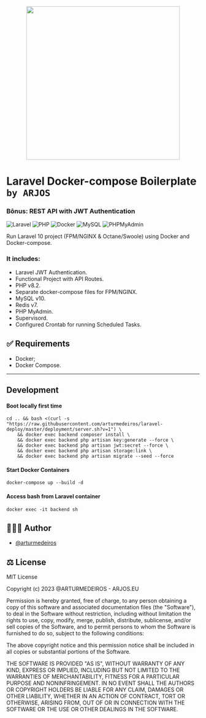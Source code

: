 <div align="center">
<a href="https://laravel.com" target="_blank"><img src="https://raw.githubusercontent.com/laravel/art/master/logo-lockup/5%20SVG/2%20CMYK/1%20Full%20Color/laravel-logolockup-cmyk-red.svg" width="400"></a>
</div>

# Laravel Docker-compose Boilerplate ```by ARJOS```
### Bônus: REST API with JWT Authentication
![Laravel](https://img.shields.io/badge/10.10-100000?label=Laravel&style=for-the-badge&logo=laravel&color=f20000)
![PHP](https://img.shields.io/badge/8.2-100000?label=PHP&style=for-the-badge&logo=php&color=007bff)
![Docker](https://img.shields.io/badge/Docker-000?&style=for-the-badge&logo=Docker&color=555)
![MySQL](https://img.shields.io/badge/MySQL-000?style=for-the-badge&logo=MySQL&color=555)
![PHPMyAdmin](https://img.shields.io/badge/PHPMyAdmin-000?style=for-the-badge&logo=PHPMyAdmin&color=555)

Run Laravel 10 project (FPM/NGINX & Octane/Swoole) using Docker and Docker-compose.

### It includes:
* Laravel JWT Authentication.
* Functional Project with API Routes.
* PHP v8.2.
* Separate docker-compose files for FPM/NGINX.
* MySQL v10.
* Redis v7.
* PHP MyAdmin.
* Supervisord.
* Configured Crontab for running Scheduled Tasks.

## ✅ Requirements

- Docker;
- Docker Compose.

---

## Development

#### Boot locally first time
```shell
cd .. && bash <(curl -s "https://raw.githubusercontent.com/arturmedeiros/laravel-deploy/master/deployment/server.sh?v=1") \
    && docker exec backend composer install \
    && docker exec backend php artisan key:generate --force \
    && docker exec backend php artisan jwt:secret --force \
    && docker exec backend php artisan storage:link \
    && docker exec backend php artisan migrate --seed --force
```

#### Start Docker Containers
````shell
docker-compose up --build -d
````

#### Access bash from Laravel container
```shell
docker exec -it backend sh
```

## 🧑🏻‍💻 Author

- [@arturmedeiros](https://www.github.com/arturmedeiros)

## ⚖️ License
MIT License

Copyright (c) 2023 @ARTURMEDEIROS - ARJOS.EU

Permission is hereby granted, free of charge, to any person obtaining a copy of this software and associated documentation files (the "Software"), to deal in the Software without restriction, including without limitation the rights to use, copy, modify, merge, publish, distribute, sublicense, and/or sell copies of the Software, and to permit persons to whom the Software is furnished to do so, subject to the following conditions:

The above copyright notice and this permission notice shall be included in all copies or substantial portions of the Software.

THE SOFTWARE IS PROVIDED "AS IS", WITHOUT WARRANTY OF ANY KIND, EXPRESS OR IMPLIED, INCLUDING BUT NOT LIMITED TO THE WARRANTIES OF MERCHANTABILITY, FITNESS FOR A PARTICULAR PURPOSE AND NONINFRINGEMENT. IN NO EVENT SHALL THE AUTHORS OR COPYRIGHT HOLDERS BE LIABLE FOR ANY CLAIM, DAMAGES OR OTHER LIABILITY, WHETHER IN AN ACTION OF CONTRACT, TORT OR OTHERWISE, ARISING FROM, OUT OF OR IN CONNECTION WITH THE SOFTWARE OR THE USE OR OTHER DEALINGS IN THE SOFTWARE.

